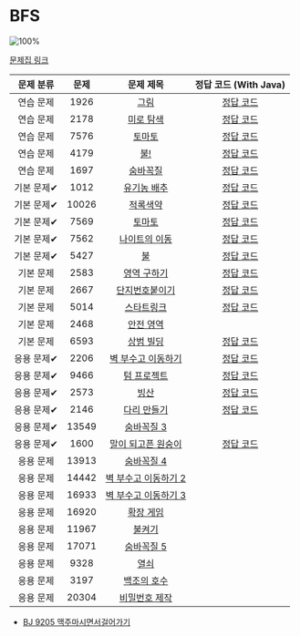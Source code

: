 # BFS

![100%](https://progress-bar.dev/20/?scale=30&title=progress&width=500&color=babaca&suffix=/30)

[문제집 링크](https://www.acmicpc.net/workbook/view/7313)

| 문제 분류  | 문제  |                           문제 제목                           |                            정답 코드 (With Java)                             |
| :--------: | :---: | :-----------------------------------------------------------: | :--------------------------------------------------------------------------: |
| 연습 문제  | 1926  |         [그림](https://www.acmicpc.net/problem/1926)          | [정답 코드](https://gist.github.com/sedin2/3a8588b1ef55bfecd6e3c7612b48c0b5) |
| 연습 문제  | 2178  |       [미로 탐색](https://www.acmicpc.net/problem/2178)       | [정답 코드](https://gist.github.com/sedin2/5917188b6f2b9f910efa5ea743ed22d9) |
| 연습 문제  | 7576  |        [토마토](https://www.acmicpc.net/problem/7576)         | [정답 코드](https://gist.github.com/sedin2/7c09e85bbb5e735efab6818b795f8354) |
| 연습 문제  | 4179  |          [불!](https://www.acmicpc.net/problem/4179)          | [정답 코드](https://gist.github.com/sedin2/ddef9ea253a76475e1cebdb852aab877) |
| 연습 문제  | 1697  |       [숨바꼭질](https://www.acmicpc.net/problem/1697)        | [정답 코드](https://gist.github.com/sedin2/bd7c1a747cf25b8d450cf03282c9744d) |
| 기본 문제✔ | 1012  |      [유기농 배추](https://www.acmicpc.net/problem/1012)      | [정답 코드](https://gist.github.com/sedin2/9cb9ce68a3ddf28ca73908321b31221e) |
| 기본 문제✔ | 10026 |       [적록색약](https://www.acmicpc.net/problem/10026)       | [정답 코드](https://gist.github.com/sedin2/ee970830b00b127aff876f256b7d8039) |
| 기본 문제✔ | 7569  |        [토마토](https://www.acmicpc.net/problem/7569)         | [정답 코드](https://gist.github.com/sedin2/1c83a7544887c7f70b41944b67df2e9a) |
| 기본 문제✔ | 7562  |     [나이트의 이동](https://www.acmicpc.net/problem/7562)     | [정답 코드](https://gist.github.com/sedin2/642e18f98240bba9ca65616d57df6edc) |
| 기본 문제✔ | 5427  |          [불](https://www.acmicpc.net/problem/5427)           | [정답 코드](https://gist.github.com/sedin2/d23e44328bf7ca3be79040ceb7627516) |
| 기본 문제  | 2583  |      [영역 구하기](https://www.acmicpc.net/problem/2583)      | [정답 코드](https://gist.github.com/sedin2/ebdfeee86b5d912579b4852d6fb13978) |
| 기본 문제  | 2667  |    [단지번호붙이기](https://www.acmicpc.net/problem/2667)     | [정답 코드](https://gist.github.com/sedin2/aa87847a1648889a4e8c31f6c0cfdda9) |
| 기본 문제  | 5014  |      [스타트링크](https://www.acmicpc.net/problem/5014)       | [정답 코드](https://gist.github.com/sedin2/7f647f04cb224df7b20542ce47137915) |
| 기본 문제  | 2468  |       [안전 영역](https://www.acmicpc.net/problem/2468)       |                                                                              |
| 기본 문제  | 6593  |       [상범 빌딩](https://www.acmicpc.net/problem/6593)       | [정답 코드](https://gist.github.com/sedin2/3ddb9954941ca02eb8012b8dcefa93a1) |
| 응용 문제✔ | 2206  |  [벽 부수고 이동하기](https://www.acmicpc.net/problem/2206)   | [정답 코드](https://gist.github.com/sedin2/aee705eb3717534824a6bfb6917f3ec3) |
| 응용 문제✔ | 9466  |      [텀 프로젝트](https://www.acmicpc.net/problem/9466)      | [정답 코드](https://gist.github.com/sedin2/aef922b544809f8592fa2b7225f401d0) |
| 응용 문제✔ | 2573  |         [빙산](https://www.acmicpc.net/problem/2573)          | [정답 코드](https://gist.github.com/sedin2/20518d6f27c72bc8e02772aa3ae76b22) |
| 응용 문제✔ | 2146  |      [다리 만들기](https://www.acmicpc.net/problem/2146)      | [정답 코드](https://gist.github.com/sedin2/300f24ba1a67e7c264e1a2839f6e9645) |
| 응용 문제✔ | 13549 |      [숨바꼭질 3](https://www.acmicpc.net/problem/13549)      |                                                                              |
| 응용 문제✔ | 1600  |  [말이 되고픈 원숭이](https://www.acmicpc.net/problem/1600)   | [정답 코드](https://gist.github.com/sedin2/ff315f955dfc5692075df8f5a8ac1c06) |
| 응용 문제  | 13913 |      [숨바꼭질 4](https://www.acmicpc.net/problem/13913)      |                                                                              |
| 응용 문제  | 14442 | [벽 부수고 이동하기 2](https://www.acmicpc.net/problem/14442) |                                                                              |
| 응용 문제  | 16933 | [벽 부수고 이동하기 3](https://www.acmicpc.net/problem/16933) |                                                                              |
| 응용 문제  | 16920 |      [확장 게임](https://www.acmicpc.net/problem/16920)       |                                                                              |
| 응용 문제  | 11967 |        [불켜기](https://www.acmicpc.net/problem/11967)        |                                                                              |
| 응용 문제  | 17071 |      [숨바꼭질 5](https://www.acmicpc.net/problem/17071)      |                                                                              |
| 응용 문제  | 9328  |         [열쇠](https://www.acmicpc.net/problem/9328)          |                                                                              |
| 응용 문제  | 3197  |      [백조의 호수](https://www.acmicpc.net/problem/3197)      |                                                                              |
| 응용 문제  | 20304 |    [비밀번호 제작](https://www.acmicpc.net/problem/20304)     |                                                                              |

- [BJ 9205 맥주마시면서걸어가기](https://gist.github.com/sedin2/9d4b4c040f2b20c03bb97b67195bf893)
